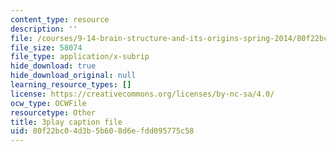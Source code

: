 ```yaml
---
content_type: resource
description: ''
file: /courses/9-14-brain-structure-and-its-origins-spring-2014/80f22bc04d3b5b608d6efdd095775c58_555125.vtt
file_size: 58074
file_type: application/x-subrip
hide_download: true
hide_download_original: null
learning_resource_types: []
license: https://creativecommons.org/licenses/by-nc-sa/4.0/
ocw_type: OCWFile
resourcetype: Other
title: 3play caption file
uid: 80f22bc0-4d3b-5b60-8d6e-fdd095775c58
---
```

